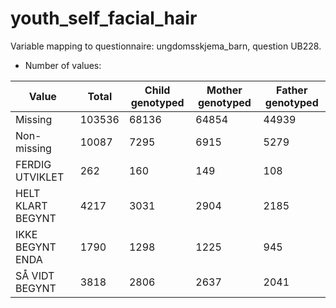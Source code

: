 # youth_self_facial_hair
Variable mapping to questionnaire: ungdomsskjema_barn, question UB228.
- Number of values:

| Value | Total | Child genotyped | Mother genotyped | Father genotyped |
| ----- | ----- | --------------- | ---------------- | ---------------- |
| Missing | 103536 | 68136 | 64854 | 44939 |
| Non-missing | 10087 | 7295 | 6915 | 5279 |
| FERDIG UTVIKLET | 262 | 160 | 149 |108 |
| HELT KLART BEGYNT | 4217 | 3031 | 2904 |2185 |
| IKKE BEGYNT ENDA | 1790 | 1298 | 1225 |945 |
| SÅ VIDT BEGYNT | 3818 | 2806 | 2637 |2041 |



